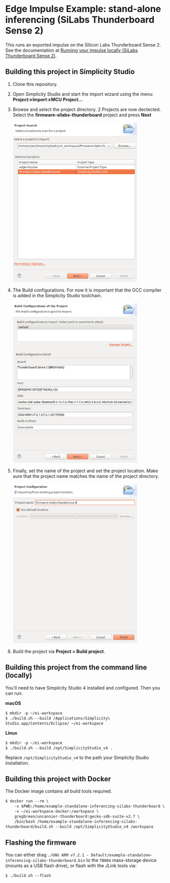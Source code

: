 # Edge Impulse Example: stand-alone inferencing (SiLabs Thunderboard Sense 2)

This runs an exported impulse on the Silicon Labs Thunderboard Sense 2. See the documentation at [Running your impulse locally (SiLabs Thunderboard Sense 2)](#).

## Building this project in Simplicity Studio

1. Clone this repository.

2. Open Simplicity Studio and start the import wizard using the menu: <b>Project->Import->MCU Project...</b>

3. Browse and select the project directory. 2 Projects are now dectected. Select the <b>firmware-silabs-thunderboard</b> project and press <b>Next</b>

    <img src="images/select_import_project.png" height="500">

4. The Build configurations. For now it is important that the GCC compiler is added in the Simplicity Studio toolchain.

    <img src="images/build_configurations.png" height="500">

5. Finally, set the name of the project and set the project location. Make sure that the project name matches the name of the project directory.

    <img src="images/project_name.png" height="500">

6. Build the project via **Project > Build project**.

## Building this project from the command line (locally)

You'll need to have Simplicity Studio 4 installed and configured. Then you can run:

**macOS**

```
$ mkdir -p ~/ei-workspace
$ ./build.sh --build /Applications/Simplicity\ Studio.app/Contents/Eclipse/ ~/ei-workspace
```

**Linux**

```
$ mkdir -p ~/ei-workspace
$ ./build.sh --build /opt/SimplicityStudio_v4 .
```

Replace `/opt/SimplicityStudio_v4` to the path your Simplicity Studio installation.

## Building this project with Docker

The Docker image contains all build tools required.

```
$ docker run --rm \
    -v $PWD:/home/example-standalone-inferencing-silabs-thunderboard \
    -v ~/ei-workspace-docker:/workspace \
    gregbreen/uncannier-thunderboard:gecko-sdk-suite-v2.7 \
    /bin/bash /home/example-standalone-inferencing-silabs-thunderboard/build.sh --build /opt/SimplicityStudio_v4 /workspace
```

## Flashing the firmware

You can either drag `./GNU ARM v7.2.1 - Default/example-standalone-inferencing-silabs-thunderboard.bin` to the `TB004` mass-storage device (mounts as a USB flash drive), or flash with the JLink tools via:

```
$ ./build.sh --flash
```

